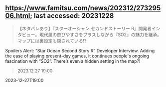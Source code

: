 ## https://www.famitsu.com/news/202312/27329506.html; last accessed: 20231228

> 【ネタバレあり】『スターオーシャン セカンドストーリー R』開発者インタビュー。現代風の遊びやすさをプラスしながら『SO2』の魅力を継承。マップには裏設定も隠されている!?

Spoilers Alert: “Star Ocean Second Story R” Developer Interview. Adding the ease of playing present-day games, it continues people's ongoing fascination with “SO2”. There’s even a hidden setting in the map?!
 
> 2023.12.27 19:00

2023-12-27T19:00
